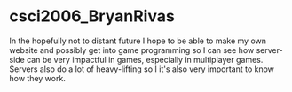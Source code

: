 # csci2006_BryanRivas

In the hopefully not to distant future I hope to be able to make my own website and possibly get into game programming
so I can see how server-side can be very impactful in games, especially in multiplayer games. Servers also do a lot of heavy-lifting so I it's also very important to know how they work.
